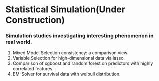 # Statistical Simulation(Under Construction)

### Simulation studies investigating interesting phenomenon in real world.

1. Mixed Model Selection consistency: a comparison view.
2. Variable Selection for high-dimensional data via lasso.
3. Comparison of xgboost and random forest on predictors with highly correlated features.
4. EM-Solver for survival data with weibull distribution.

